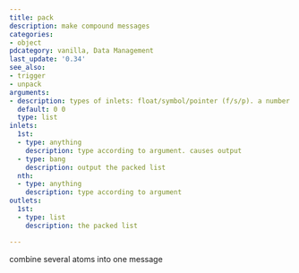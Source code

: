 ```yaml
---
title: pack
description: make compound messages
categories:
- object
pdcategory: vanilla, Data Management
last_update: '0.34'
see_also:
- trigger
- unpack
arguments:
- description: types of inlets: float/symbol/pointer (f/s/p). a number sets a numeric inlet and initializes the value. f is initialized to 0
  default: 0 0
  type: list
inlets:
  1st:
  - type: anything
    description: type according to argument. causes output
  - type: bang
    description: output the packed list
  nth:
  - type: anything
    description: type according to argument
outlets:
  1st:
  - type: list
    description: the packed list

---
```


combine several atoms into one message

